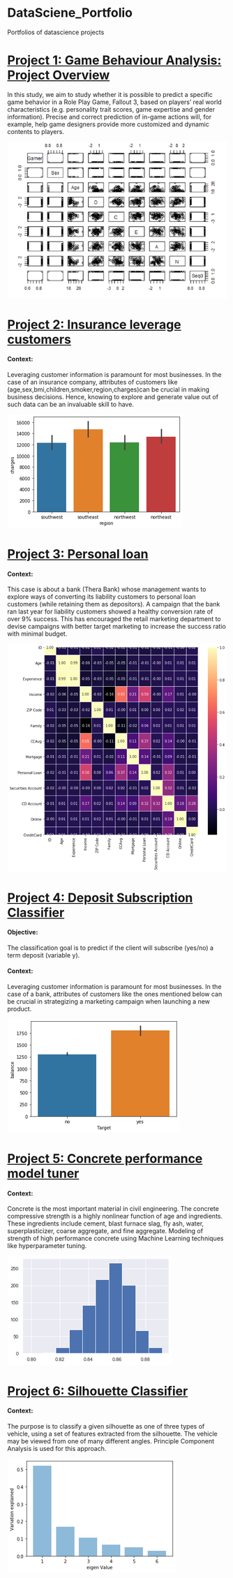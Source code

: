 # DataSciene_Portfolio
Portfolios of datascience projects

# [Project 1: Game Behaviour Analysis: Project Overview](https://github.com/mvneema/Game_Behaviour_Analysis)
In this study, we aim to study whether it is possible to predict a specific game behavior in a Role Play Game, Fallout 3, based on players’ real world characteristics (e.g. personality trait scores, game expertise and gender information). Precise and correct prediction of in-game actions will, for example, help game designers provide more customized and dynamic contents to players.

![](/Images/Game_behaviour_Analysis.PNG)

# [Project 2: Insurance leverage customers](https://github.com/mvneema/Insurance-leverage-customers)
#### Context: 
Leveraging customer information is paramount for most businesses. In the case of an insurance company, attributes of customers like (age,sex,bmi,children,smoker,region,charges)can be crucial in making business decisions. Hence, knowing to explore and generate value out of such data can be an invaluable skill to have.

![](/Images/Insurance_leverage.png)

# [Project 3: Personal loan](https://github.com/mvneema/Personal-loan-banking)
#### Context: 
This case is about a bank (Thera Bank) whose management wants to explore ways of converting its liability customers to personal loan customers (while retaining them as depositors). A campaign that the bank ran last year for liability customers showed a healthy conversion rate of over 9% success. This has encouraged the retail marketing department to devise campaigns with better target marketing to increase the success ratio with minimal budget.

![](/Images/personal_loan.png)

# [Project 4: Deposit Subscription Classifier](https://github.com/mvneema/Ensemble-Techniques)
#### Objective:
The classification goal is to predict if the client will subscribe (yes/no) a term deposit (variable y).

#### Context:
Leveraging customer information is paramount for most businesses. In the case of a bank, attributes of customers like the ones mentioned below can be crucial in strategizing a marketing campaign when launching a new product.

![](/Images/Ensemble_Techniques.png)

# [Project 5: Concrete performance model tuner](https://github.com/mvneema/Feature-Enginering-Model-Tuning)
#### Context:
Concrete is the most important material in civil engineering. The concrete compressive strength is a highly nonlinear function of age and ingredients. These ingredients include cement, blast furnace slag, fly ash, water, superplasticizer, coarse aggregate, and fine aggregate. 
Modeling of strength of high performance concrete using Machine Learning techniques like hyperparameter tuning.

![](/Images/fmst.png)

# [Project 6: Silhouette Classifier](https://github.com/mvneema/Principal-compenent-analysis)
#### Context:
The purpose is to classify a given silhouette as one of three types of vehicle, using a set of features extracted from the silhouette. The vehicle may be viewed from one of many different angles. Principle Component Analysis is used for this approach.

![](/Images/PCA.png)
